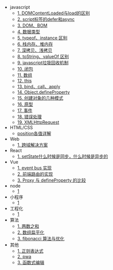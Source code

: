 - javascript
  - [1. DOMContentLoaded与load的区别](fe/javascript/dom-load)
  - [2. script标签的defer和async](fe/javascript/async-defer)
  - [3. DOM、BOM](fe/javascript/dom-bom)
  - [4. 数据类型](fe/javascript/data-type)
  - [5. typeof、instance 区别](fe/javascript/typeof-instance)
  - [6. 栈内存、堆内存](fe/javascript/stack-heap)
  - [7. 深拷贝、浅拷贝](fe/javascript/shallow-deep-clone)
  - [8. toString、valueOf 区别](fe/javascript/toString-valueOf)
  - [9. javascript垃圾回收机制](fe/javascript/garbage-collection)
  - [10. 闭包](fe/javascript/closure)
  - [11. 数组](fe/javascript/array)
  - [12. this](fe/javascript/this)
  - [13. bind、call、apply](fe/javascript/bind-call-apply)
  - [14. Object.defineProperty](fe/javascript/defineProperty)
  - [15. 创建对象的几种模式](fe/javascript/create-object)
  - [16. 原型](fe/javascript/prototype)
  - [17. 事件](fe/javascript/js-event)
  - [18. 错误处理](fe/javascript/error-handler)
  - [19. XMLHttpRequest](fe/javascript/xmlhttprequest)
- HTML/CSS
  - [position各值详解](fe/html-css/position)
- Web
  - [1. 跨域解决方案](fe/web/cors)
- React
  - [1. setState什么时候是同步，什么时候是异步的](fe/react/setstate)
- Vue
  - [1. event bus 实现](fe/vue/event-bus)
  - [2. 前端路由的实现](fe/vue/client-router)
  - [3. Proxy 与 defineProperty 的比较](fe/vue/defineproperty-vs-proxy)
- node
  - [1]()
- 小程序
  - [1]()
- 工程化
  - [1]()
- 算法
  - [1. 两数之和](fe/algorithm/1)
  - [2. 数组扁平化](fe/algorithm/array-flat)
  - [3. fibonacci 算法与优化](fe/algorithm/fibonacci)
- 其他
  - [1. 正则表达式](fe/other/regexp)
  - [2. pwa](fe/other/pwa)
  - [3. 函数式编辑](fe/other/functional)